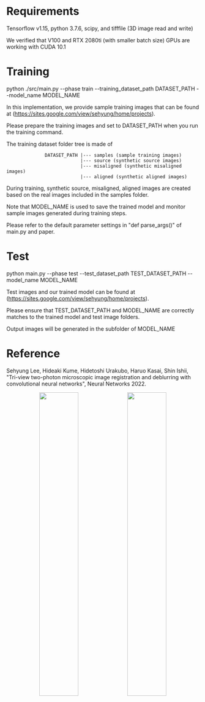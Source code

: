 # Requirements 
Tensorflow v1.15, python 3.7.6, scipy, and tifffile (3D image read and write)

We verified that V100 and RTX 2080ti (with smaller batch size) GPUs are working with CUDA 10.1 

# Training
python ./src/main.py --phase train --training_dataset_path DATASET_PATH --model_name MODEL_NAME

In this implementation, we provide sample training images that can be found at (https://sites.google.com/view/sehyung/home/projects).

Please prepare the training images and set to DATASET_PATH when you run the training command.

The training dataset folder tree is made of 

                  DATASET_PATH |--- samples (sample training images)                  
                               |--- source (synthetic source images)
                               |--- misaligned (synthetic misaligned images)
                               |--- aligned (synthetic aligned images)

During training, synthetic source, misaligned, aligned images are created based on the real images included in the samples folder.

	   
Note that MODEL_NAME is used to save the trained model and monitor sample images generated during training steps.


Please refer to the default parameter settings in "def parse_args()" of main.py and paper.

# Test
python main.py --phase test --test_dataset_path TEST_DATASET_PATH --model_name MODEL_NAME

Test images and our trained model can be found at (https://sites.google.com/view/sehyung/home/projects).

Please ensure that TEST_DATASET_PATH and MODEL_NAME are correctly matches to the trained model and test image folders.

Output images will be generated in the subfolder of MODEL_NAME 

# Reference
Sehyung Lee, Hideaki Kume, Hidetoshi Urakubo, Haruo Kasai, Shin Ishii, "Tri-view two-photon microscopic image registration and deblurring with convolutional neural networks", Neural Networks 2022. 

<p align="center">
  <img width="45%" src="./figures/demo1.gif" />
  <img width="45%" src="./figures/demo2.gif" />
</p>

